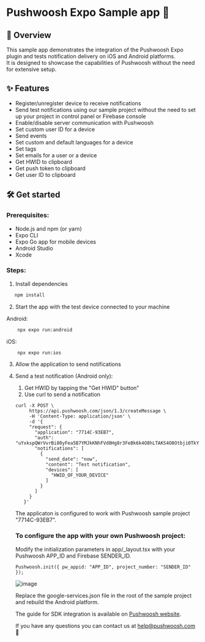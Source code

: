 # Pushwoosh Expo Sample app 👋

## 📖 Overview
This sample app demonstrates the integration of the Pushwoosh Expo plugin and tests notification delivery on iOS and Android platforms.<br>
It is designed to showcase the capabilities of Pushwoosh without the need for extensive setup.

## ✨ Features
- Register/unregister device to receive notifications
- Send test notifications using our sample project without the need to set up your project in control panel or Firebase console
- Enable/disable server communication with Pushwoosh
- Set custom user ID for a device
- Send events
- Set custom and default languages for a device
- Set tags
- Set emails for a user or a device
- Get HWID to clipboard
- Get push token to clipboard
- Get user ID to clipboard

## 🛠️ Get started
### Prerequisites:
- Node.js and npm (or yarn)
- Expo CLI
- Expo Go app for mobile devices
- Android Studio
- Xcode

### Steps:
1. Install dependencies
   
```bash
   npm install
```

2. Start the app with the test device connected to your machine

Android:
```bash
    npx expo run:android
```
iOS:
```bash
    npx expo run:ios
```

3. Allow the application to send notifications
4. Send a test notification (Android only):
   1. Get HWID by tapping the "Get HWID" button"
   2. Use curl to send a notification
   ```
   curl -X POST \
        https://api.pushwoosh.com/json/1.3/createMessage \
        -H 'Content-Type: application/json' \
        -d '{
        "request": {
          "application": "7714C-93EB7",
          "auth": "uYxkspQWrVvrBi80yFea5B7YMJkKNhFVd0Hg8r3FeBk6k4O8hLTAKS4O8Otbji0TkYmcjhVYWiYrV7VuXz2E",
          "notifications": [
            {
              "send_date": "now",
              "content": "Test notification",
              "devices": [
                "HWID_OF_YOUR_DEVICE"
              ]
            }
          ]
        }
      }'
   ```

   The applicaton is configured to work with Pushwoosh sample project "7714C-93EB7".
   ### To configure the app with your own Pushwoosh project:
   Modify the initialization parameters in app/_layout.tsx with your Pushwoosh APP_ID and Firebase SENDER_ID.
   ```
   Pushwoosh.init({ pw_appid: "APP_ID", project_number: "SENDER_ID" });
   ```
   ![image](https://github.com/user-attachments/assets/7b10d018-d493-4099-b323-cd25a2e7380b)
   
   Replace the google-services.json file in the root of the sample project and rebuild the Android platform.

   The guide for SDK integration is available on [Pushwoosh website](https://docs.pushwoosh.com/platform-docs/pushwoosh-sdk/cross-platform-frameworks/expo/integrating-expo-plugin).
   
   If you have any questions you can contact us at help@pushwoosh.com 🤝
